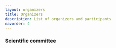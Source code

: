 ```yaml
---
layout: organizers
title: Organizers
description: List of organizers and participants
navorder: 4
---
```


### Scientific committee

